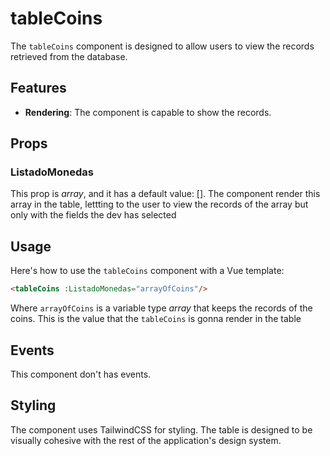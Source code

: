 # tableCoins

The `tableCoins` component is designed to allow users to view the records retrieved from the database.

## Features

- **Rendering**: The component is capable to show the records.

## Props

### ListadoMonedas

This prop is *array*, and it has a default value: []. The component render this array in the table, lettting to the user to view the records of the array but only with the fields the dev has selected

## Usage 

Here's how to use the `tableCoins` component with a Vue template:

```html
<tableCoins :ListadoMonedas="arrayOfCoins"/>
```

Where `arrayOfCoins` is a variable type *array* that keeps the records of the coins. This is the value that the `tableCoins` is gonna render in the table

## Events

This component don't has events.

## Styling

The component uses TailwindCSS for styling. The table is designed to be visually cohesive with the rest of the application's design system.
